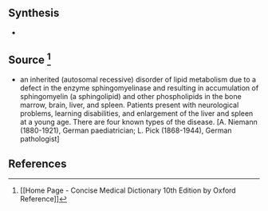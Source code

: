 ## Synthesis
- 
## Source [^1]
- an inherited (autosomal recessive) disorder of lipid metabolism due to a defect in the enzyme sphingomyelinase and resulting in accumulation of sphingomyelin (a sphingolipid) and other phospholipids in the bone marrow, brain, liver, and spleen. Patients present with neurological problems, learning disabilities, and enlargement of the liver and spleen at a young age. There are four known types of the disease. \[A. Niemann (1880-1921), German paediatrician; L. Pick (1868-1944), German pathologist]
## References

[^1]: [[Home Page - Concise Medical Dictionary 10th Edition by Oxford Reference]]